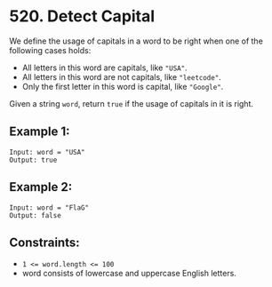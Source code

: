 # 520. Detect Capital

We define the usage of capitals in a word to be right when one of the following cases holds:

- All letters in this word are capitals, like `"USA"`.
- All letters in this word are not capitals, like `"leetcode"`.
- Only the first letter in this word is capital, like `"Google"`.

Given a string `word`, return `true` if the usage of capitals in it is right.

## Example 1:

```
Input: word = "USA"
Output: true
```

## Example 2:

```
Input: word = "FlaG"
Output: false
```

## Constraints:

- `1 <= word.length <= 100`
- word consists of lowercase and uppercase English letters.
